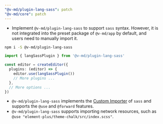 ```yaml
---
"@v-md/plugin-lang-sass": patch
"@v-md/core": patch
---
```


- Implement `@v-md/plugin-lang-sass` to support `sass` syntax. However, it is not integrated into the preset package of `@v-md/app` by default, and users need to manually import it.
```bash
npm i -S @v-md/plugin-lang-sass
```

```ts
import { langSassPlugin } from '@v-md/plugin-lang-sass'

const editor = createEditor({
  plugins: (editor) => {
    editor.use(langSassPlugin())
    // More plugins ...
  },
  // More options ...
})
```

- `@v-md/plugin-lang-sass` implements the [Custom Importer](https://sass-lang.com/documentation/js-api/interfaces/importer/) of `sass` and supports the `@use` and `@forward` features.
- `@v-md/plugin-lang-sass` supports importing network resources, such as `@use "element-plus/theme-chalk/src/index.scss"`.
